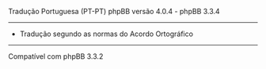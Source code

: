 
Tradução Portuguesa (PT-PT) phpBB versão 4.0.4 - phpBB 3.3.4

------------
* Tradução segundo as normas do Acordo Ortográfico

------------
Compatível com phpBB 3.3.2
